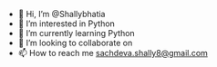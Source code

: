 - 👋 Hi, I’m @Shallybhatia
- 👀 I’m interested in Python
- 🌱 I’m currently learning Python
- 💞️ I’m looking to collaborate on 
- 📫 How to reach me sachdeva.shally8@gmail.com

<!---
Shallybhatia/Shallybhatia is a ✨ special ✨ repository because its `README.md` (this file) appears on your GitHub profile.
You can click the Preview link to take a look at your changes.
--->
